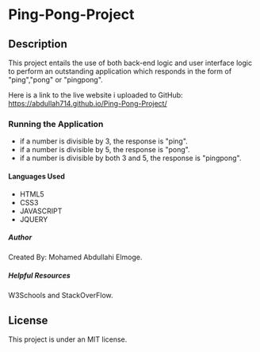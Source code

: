 # Ping-Pong-Project
## Description
This project entails the use of both back-end logic and user interface logic to perform an outstanding application which responds in the form of "ping","pong" or "pingpong".

Here is a link to the live website i uploaded to GitHub: 
https://abdullah714.github.io/Ping-Pong-Project/ 

### Running the Application
* if a number is divisible by 3, the response is "ping".
* if a number is divisible by 5, the response is "pong".
* if a number is divisible by both 3 and 5, the response is "pingpong".

#### Languages Used
* HTML5
* CSS3
* JAVASCRIPT
* JQUERY

##### Author

Created By: Mohamed Abdullahi Elmoge.

##### Helpful Resources
W3Schools and StackOverFlow.

## License
This project is under an MIT license.
